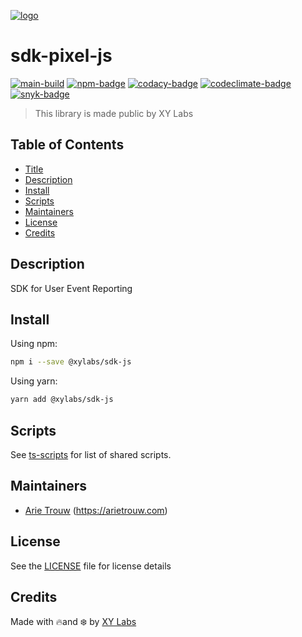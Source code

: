 [![logo][]](https://xylabs.com)

# sdk-pixel-js

[![main-build][]][main-build-link]
[![npm-badge][]][npm-link]
[![codacy-badge][]][codacy-link]
[![codeclimate-badge][]][codeclimate-link]
[![snyk-badge][]][snyk-link]

> This library is made public by XY Labs

## Table of Contents

-   [Title](#sdk-pixel-js)
-   [Description](#description)
-   [Install](#install)
-   [Scripts](#scripts)
-   [Maintainers](#maintainers)
-   [License](#license)
-   [Credits](#credits)

## Description

SDK for User Event Reporting

## Install

Using npm:

```sh
npm i --save @xylabs/sdk-js
```

Using yarn:

```sh
yarn add @xylabs/sdk-js
```

## Scripts

See [ts-scripts](https://github.com/xylabs/ts-scripts/blob/main/README.md) for
list of shared scripts.

## Maintainers

-   [Arie Trouw](https://github.com/arietrouw) (<https://arietrouw.com>)

## License

See the [LICENSE](LICENSE) file for license details

## Credits

Made with 🔥and ❄️ by [XY Labs](https://xylabs.com)

[logo]: https://cdn.xy.company/img/brand/XYPersistentCompany_Logo_Icon_Colored.svg

[main-build]: https://github.com/xylabs/sdk-pixel-js/actions/workflows/build.yml/badge.svg
[main-build-link]: https://github.com/xylabs/sdk-pixel-js/actions/workflows/build.yml

[npm-badge]: https://img.shields.io/npm/v/@xylabs/pixel.svg
[npm-link]: https://www.npmjs.com/package/@xylabs/pixel

[codacy-badge]: https://app.codacy.com/project/badge/Grade/c5405a253a0d489a98b2aa711c3c0824
[codacy-link]: https://www.codacy.com/gh/xylabs/sdk-pixel-js/dashboard?utm_source=github.com&utm_medium=referral&utm_content=xylabs/sdk-pixel-js&utm_campaign=Badge_Grade

[codeclimate-badge]: https://api.codeclimate.com/v1/badges/c926665bade6b2493e32/maintainability
[codeclimate-link]: https://codeclimate.com/github/xylabs/sdk-pixel-js/maintainability

[snyk-badge]: https://snyk.io/test/github/xylabs/sdk-pixel-js/badge.svg?targetFile=package.json
[snyk-link]: https://snyk.io/test/github/xylabs/sdk-pixel-js?targetFile=package.json
